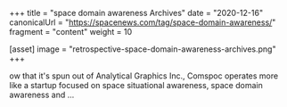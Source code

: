 +++
title = "space domain awareness Archives"
date = "2020-12-16"
canonicalUrl = "https://spacenews.com/tag/space-domain-awareness/"
fragment = "content"
weight = 10

[asset]
    image = "retrospective-space-domain-awareness-archives.png"
+++

ow that it's spun out of Analytical Graphics Inc., Comspoc operates more 
like a startup focused on space situational awareness, space domain 
awareness and ...
